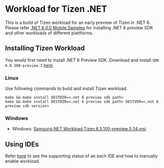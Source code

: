 # Workload for Tizen .NET

This is a build of Tizen workload for an early preview of Tizen in .NET 6.
Please refer [.NET 6.0.0 Mobile Samples](https://github.com/dotnet/net6-mobile-samples#net-600-mobile-samples) for installing .NET 6 preview SDK and other workloads of different plattforms.

## Installing Tizen Workload
You would first need to install .NET 6 Preview SDK. Download and install `SDK 6.0.100-preview.3` [here](https://dotnet.microsoft.com/download/dotnet/6.0).
### Linux
Use following commands to build and install Tizen workload.
```shell
make && make install DESTDIR=<.net 6 preview sdk path>
make && make install DESTDIR=<.net 6 preview sdk path> DESTVER=<.net 6 preview sdk version>
```

### Windows
* Windows: [Samsung.NET.Workload.Tizen.6.5.100-preview.3.34.msi](https://workload-bin.s3.ap-northeast-2.amazonaws.com/windows/Samsung.NET.Workload.Tizen.6.5.100-preview.3.34.msi)
     
## Using IDEs
Refer [here](https://github.com/dotnet/net6-mobile-samples#using-ides) to see the supporting status of an each IDE and how to manually enable workload.
